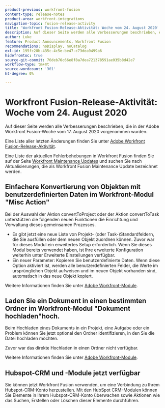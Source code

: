 ```yaml
---
product-previous: workfront-fusion
content-type: release-notes
product-area: workfront-integrations
navigation-topic: fusion-release-activity
title: 'Workfront Fusion-Release-Aktivität: Woche vom 24. August 2020'
description: Auf dieser Seite werden alle Verbesserungen beschrieben, die in der Adobe Workfront Fusion-Woche vom 17. August 2020 vorgenommen wurden.
author: Luke
feature: Product Announcements, Workfront Fusion
recommendations: noDisplay, noCatalog
exl-id: 195fc28b-435c-4c5e-be47-c73dea0499a6
hidefromtoc: true
source-git-commit: 76deb76c66e8f8a7dea721378591ae035b8d42e7
workflow-type: tm+mt
source-wordcount: '301'
ht-degree: 0%

---
```


# Workfront Fusion-Release-Aktivität: Woche vom 24. August 2020

Auf dieser Seite werden alle Verbesserungen beschrieben, die in der Adobe Workfront Fusion-Woche vom 17. August 2020 vorgenommen wurden.

Eine Liste aller letzten Änderungen finden Sie unter [Adobe Workfront Fusion-Release-Aktivität](../../../../../product-announcements/product-releases/fusion-release-activity/fusion-release-activity.md).

Eine Liste der aktuellen Fehlerbehebungen in Workfront Fusion finden Sie auf der Seite [Workfront Maintenance Updates](https://experienceleague.adobe.com/docs/workfront-known-issues/releases/current-updates.html) und suchen Sie nach Aktualisierungen, die als Workfront Fusion Maintenance Update bezeichnet werden.

## Einfachere Konvertierung von Objekten mit benutzerdefinierten Daten im Workfront-Modul &quot;Misc Action&quot;

Bei der Auswahl der Aktion convertToProject oder der Aktion convertToTask unterstützen die folgenden neuen Funktionen die Einrichtung und Verwaltung dieses gemeinsamen Prozesses.

* Es gibt jetzt eine neue Liste von Projekt- (oder Task-)Standardfeldern, die Sie ausfüllen oder dem neuen Objekt zuordnen können. Zuvor war für dieses Modul ein erweitertes Setup erforderlich. Wenn Sie dieses Modul bereits verwendet haben, ist Ihre erweiterte Konfiguration weiterhin unter Erweiterte Einstellungen verfügbar.
* Ein neuer Parameter: Kopieren Sie benutzerdefinierte Daten. Wenn diese Option aktiviert ist, werden alle benutzerdefinierten Felder, die Werte im ursprünglichen Objekt aufweisen und im neuen Objekt vorhanden sind, automatisch in das neue Objekt kopiert.

Weitere Informationen finden Sie unter [Adobe Workfront-Module](../../../../../workfront-fusion/apps-and-their-modules/workfront-modules.md).

## Laden Sie ein Dokument in einen bestimmten Ordner im Workfront-Modul &quot;Dokument hochladen&quot;hoch.

Beim Hochladen eines Dokuments in ein Projekt, eine Aufgabe oder ein Problem können Sie jetzt optional den Ordner identifizieren, in den Sie die Datei hochladen möchten.

Zuvor war das direkte Hochladen in einen Ordner nicht verfügbar.

Weitere Informationen finden Sie unter [Adobe Workfront-Module](../../../../../workfront-fusion/apps-and-their-modules/workfront-modules.md).

## Hubspot-CRM und -Module jetzt verfügbar

Sie können jetzt Workfront Fusion verwenden, um eine Verbindung zu Ihrem Hubspot-CRM-Konto herzustellen. Mit den HubSpot CRM-Modulen können Sie Elemente in Ihrem Hubspot-CRM-Konto überwachen sowie Aktionen wie das Suchen, Erstellen oder Löschen dieser Elemente durchführen.
